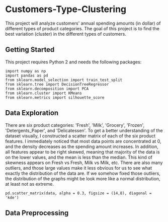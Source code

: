 # Customers-Type-Clustering
This project will analyze customers' annual spending amounts (in dollar) of different types of product categories. The goal of this project is to find the best variation (cluster) in the different types of customers.

## Getting Started
This project requires Python 2 and needs the following packages: 
```
import numpy as np
import pandas as pd
from sklearn.model_selection import train_test_split
from sklearn.tree import DecisionTreeRegressor
from sklearn.decomposition import PCA
from sklearn.cluster import KMeans
from sklearn.metrics import silhouette_score
```

## Data Exploration
There are six product categories: 'Fresh', 'Milk', 'Grocery', 'Frozen', 'Detergents_Paper', and 'Delicatessen'. To get a better understanding of the dataset visually, I constructed a scatter matrix of each of the six product features. I immediately noticed that most data points are concentrated at 0, and the density decreases as the spending amount increases. In addition, all features appear to be right skewed, meaning that majority of the data is on the lower values, and the mean is less than the median. This kind of skewness appears on Fresh vs Fresh, Milk vs Milk, etc. There are also many outliers, and those large values make it less obvious for us to see what exactly the distribution of the data are. If we somehow fixed those outliers, the distribution of the graphs might be look more like a normal distribution, at least not as extreme.
```
pd.scatter_matrix(data, alpha = 0.3, figsize = (14,8), diagonal = 'kde')
```

## Data Preprocessing

